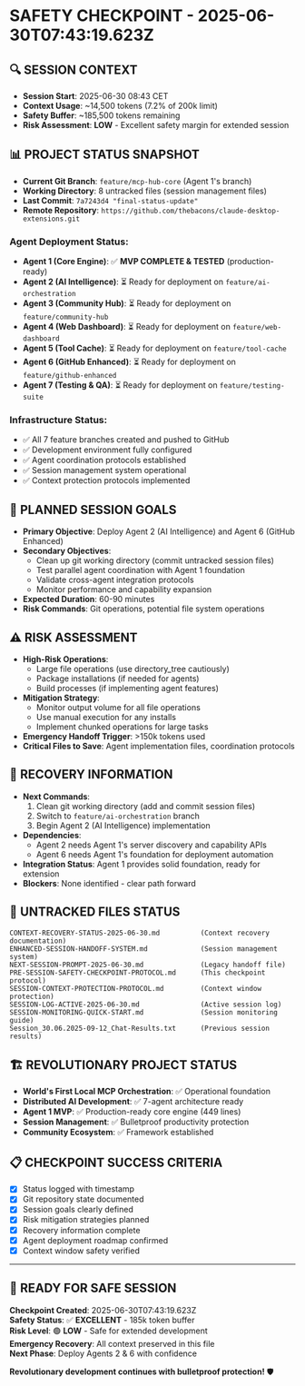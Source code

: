 # SAFETY CHECKPOINT - 2025-06-30T07:43:19.623Z

## 🔍 SESSION CONTEXT
- **Session Start**: 2025-06-30 08:43 CET
- **Context Usage**: ~14,500 tokens (7.2% of 200k limit)
- **Safety Buffer**: ~185,500 tokens remaining
- **Risk Assessment**: **LOW** - Excellent safety margin for extended session

## 📊 PROJECT STATUS SNAPSHOT
- **Current Git Branch**: `feature/mcp-hub-core` (Agent 1's branch)
- **Working Directory**: 8 untracked files (session management files)
- **Last Commit**: `7a7243d4 "final-status-update"`
- **Remote Repository**: `https://github.com/thebacons/claude-desktop-extensions.git`

### **Agent Deployment Status**:
- **Agent 1 (Core Engine)**: ✅ **MVP COMPLETE & TESTED** (production-ready)
- **Agent 2 (AI Intelligence)**: ⏳ Ready for deployment on `feature/ai-orchestration`
- **Agent 3 (Community Hub)**: ⏳ Ready for deployment on `feature/community-hub`
- **Agent 4 (Web Dashboard)**: ⏳ Ready for deployment on `feature/web-dashboard`
- **Agent 5 (Tool Cache)**: ⏳ Ready for deployment on `feature/tool-cache`
- **Agent 6 (GitHub Enhanced)**: ⏳ Ready for deployment on `feature/github-enhanced`
- **Agent 7 (Testing & QA)**: ⏳ Ready for deployment on `feature/testing-suite`

### **Infrastructure Status**:
- ✅ All 7 feature branches created and pushed to GitHub
- ✅ Development environment fully configured
- ✅ Agent coordination protocols established
- ✅ Session management system operational
- ✅ Context protection protocols implemented

## 🎯 PLANNED SESSION GOALS
- **Primary Objective**: Deploy Agent 2 (AI Intelligence) and Agent 6 (GitHub Enhanced)
- **Secondary Objectives**: 
  - Clean up git working directory (commit untracked session files)
  - Test parallel agent coordination with Agent 1 foundation
  - Validate cross-agent integration protocols
  - Monitor performance and capability expansion
- **Expected Duration**: 60-90 minutes
- **Risk Commands**: Git operations, potential file system operations

## ⚠️ RISK ASSESSMENT
- **High-Risk Operations**: 
  - Large file operations (use directory_tree cautiously)
  - Package installations (if needed for agents)
  - Build processes (if implementing agent features)
- **Mitigation Strategy**: 
  - Monitor output volume for all file operations
  - Use manual execution for any installs
  - Implement chunked operations for large tasks
- **Emergency Handoff Trigger**: >150k tokens used
- **Critical Files to Save**: Agent implementation files, coordination protocols

## 🔄 RECOVERY INFORMATION
- **Next Commands**: 
  1. Clean git working directory (add and commit session files)
  2. Switch to `feature/ai-orchestration` branch
  3. Begin Agent 2 (AI Intelligence) implementation
- **Dependencies**: 
  - Agent 2 needs Agent 1's server discovery and capability APIs
  - Agent 6 needs Agent 1's foundation for deployment automation
- **Integration Status**: Agent 1 provides solid foundation, ready for extension
- **Blockers**: None identified - clear path forward

## 📁 UNTRACKED FILES STATUS
```
CONTEXT-RECOVERY-STATUS-2025-06-30.md          (Context recovery documentation)
ENHANCED-SESSION-HANDOFF-SYSTEM.md             (Session management system)
NEXT-SESSION-PROMPT-2025-06-30.md              (Legacy handoff file)
PRE-SESSION-SAFETY-CHECKPOINT-PROTOCOL.md      (This checkpoint protocol)
SESSION-CONTEXT-PROTECTION-PROTOCOL.md         (Context window protection)
SESSION-LOG-ACTIVE-2025-06-30.md               (Active session log)
SESSION-MONITORING-QUICK-START.md              (Session monitoring guide)
Session_30.06.2025-09-12_Chat-Results.txt      (Previous session results)
```

## 🏗️ REVOLUTIONARY PROJECT STATUS
- **World's First Local MCP Orchestration**: ✅ Operational foundation
- **Distributed AI Development**: ✅ 7-agent architecture ready
- **Agent 1 MVP**: ✅ Production-ready core engine (449 lines)
- **Session Management**: ✅ Bulletproof productivity protection
- **Community Ecosystem**: ✅ Framework established

## 📋 CHECKPOINT SUCCESS CRITERIA
- [x] Status logged with timestamp
- [x] Git repository state documented  
- [x] Session goals clearly defined
- [x] Risk mitigation strategies planned
- [x] Recovery information complete
- [x] Agent deployment roadmap confirmed
- [x] Context window safety verified

---

## 🚀 READY FOR SAFE SESSION

**Checkpoint Created**: 2025-06-30T07:43:19.623Z  
**Safety Status**: ✅ **EXCELLENT** - 185k token buffer  
**Risk Level**: 🟢 **LOW** - Safe for extended development  
**Emergency Recovery**: All context preserved in this file  
**Next Phase**: Deploy Agents 2 & 6 with confidence  

**Revolutionary development continues with bulletproof protection!** 🛡️
